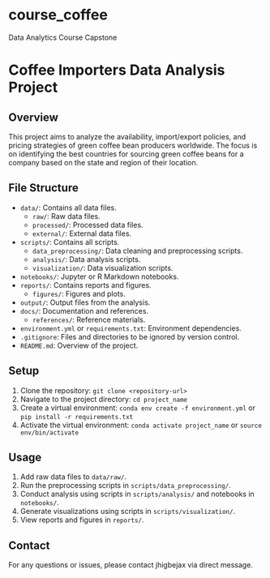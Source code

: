# course_coffee
Data Analytics Course Capstone

# Coffee Importers Data Analysis Project

## Overview
This project aims to analyze the availability, import/export policies, and pricing strategies of green coffee bean producers worldwide. The focus is on identifying the best countries for sourcing green coffee beans for a company based on the state and region of their location.
## File Structure
- `data/`: Contains all data files.
  - `raw/`: Raw data files.
  - `processed/`: Processed data files.
  - `external/`: External data files.
- `scripts/`: Contains all scripts.
  - `data_preprocessing/`: Data cleaning and preprocessing scripts.
  - `analysis/`: Data analysis scripts.
  - `visualization/`: Data visualization scripts.
- `notebooks/`: Jupyter or R Markdown notebooks.
- `reports/`: Contains reports and figures.
  - `figures/`: Figures and plots.
- `output/`: Output files from the analysis.
- `docs/`: Documentation and references.
  - `references/`: Reference materials.
- `environment.yml` or `requirements.txt`: Environment dependencies.
- `.gitignore`: Files and directories to be ignored by version control.
- `README.md`: Overview of the project.

## Setup
1. Clone the repository: `git clone <repository-url>`
2. Navigate to the project directory: `cd project_name`
3. Create a virtual environment: `conda env create -f environment.yml` or `pip install -r requirements.txt`
4. Activate the virtual environment: `conda activate project_name` or `source env/bin/activate`

## Usage
1. Add raw data files to `data/raw/`.
2. Run the preprocessing scripts in `scripts/data_preprocessing/`.
3. Conduct analysis using scripts in `scripts/analysis/` and notebooks in `notebooks/`.
4. Generate visualizations using scripts in `scripts/visualization/`.
5. View reports and figures in `reports/`.

## Contact
For any questions or issues, please contact jhigbejax via direct message.
